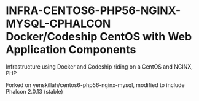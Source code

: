 # INFRA-CENTOS6-PHP56-NGINX-MYSQL-CPHALCON Docker/Codeship CentOS with Web Application Components

Infrastructure using Docker and Codeship riding on a CentOS and NGINX, PHP

Forked on yenskillah/centos6-php56-nginx-mysql, modified to include Phalcon 2.0.13 (stable)